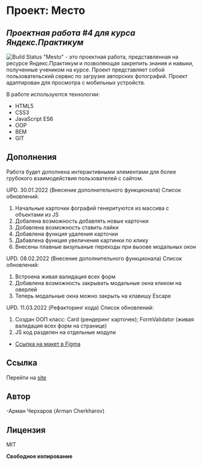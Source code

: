 # Проект: Место
## _Проектная работа #4 для курса Яндекс.Практикум_

![Build Status](https://travis-ci.org/joemccann/dillinger.svg?branch=master)
"Mesto" - это проектная работа, представленная на ресурсе Яндекс.Практикум и позволяющая закрепить знания и навыки, полученные учеником на курсе.
Проект представляет собой пользовательский сервис по загрузке авторских фотографий.
Проект адаптирован для просмотра с мобильных устройств.

В работе используются технологии:
- HTML5
- CSS3
- JavaScript ES6
- OOP
- BEM
- GIT

## Дополнения

Работа будет дополнена интерактивными элементами для более грубокого взаимодействия пользователей с сайтом.

UPD. 30.01.2022 (Внесение дополнительного функционала)
Список обновлений:
  1) Начальные карточки фографий генеритуются из массива с объектами из JS
  2) Добалена возможность добавлять новые карточки
  3) Добавлена возможность ставить лайки
  4) Добавлена функция удаления карточки
  5) Дабавлена функция увеличения картинки по клику
  6) Внесены плавные визульаные переходы при вызове модальных окон

UPD. 08.02.2022 (Внесение дополнительного функционала)
Список обновлений:
  1) Встроена живая валидация всех форм
  2) Добавлена возможность закрывать модальные окна кликом на оверлей
  3) Теперь модальные окна можно закрыть на клавишу Escape

UPD. 11.03.2022 (Рефакторинг кода)
Список обновлений:
  1) Создан ООП класс: Card (рендеринг карточек); FormValidator (живая валидация всех форм на странице)
  2) JS код разделен на отдельные модули

* [Ссылка на макет в Figma](https://www.figma.com/file/2cn9N9jSkmxD84oJik7xL7/JavaScript.-Sprint-4?node-id=0%3A1)
## Ссылка
Перейти на [site]

## Автор
-Арман Черхаров (Arman Cherkharov)

## Лицензия

MIT

**Свободное копирование**

[site]: <https://arman1231.github.io/mesto/index.html>

